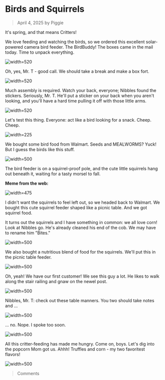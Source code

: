 # Birds and Squirrels
> April 4, 2025
> by Piggie

It's spring, and that means Critters!

We love feeding and watching the birds, so we ordered this excellent solar-powered camera bird feeder. The BirdBuddy! The boxes came in the mail today. Time to unpack everything.

![width=520](01unpacking.jpg)

Oh, yes, Mr. T - good call. We should take a break and make a box fort.

![width=520](02boxfort.jpg)

Much assembly is required. Watch your back, everyone; Nibbles found the stickers. Seriously, Mr. T. He'll put a sticker on your back when you aren't looking, and you'll have a hard time pulling it off with those little arms.

![width=520](03assembly.jpg)

Let's test this thing. Everyone: act like a bird looking for a snack. Cheep. Cheep.

![width=225](04first.jpg)

We bought some bird food from Walmart. Seeds and MEALWORMS? Yuck! But I guess the birds like this stuff.

![width=500](05worms.jpg)

The bird feeder is on a squirrel-proof pole, and the cute little squirrels hang out beneath it, waiting for a tasty morsel to fall.

**Meme from the web:**

![width=475](06excuse.jpg)

I didn't want the squirrels to feel left out, so we headed back to Walmart. We bought this cute squirrel feeder shaped like a picnic table. And we got squirrel food.

It turns out the squirrels and I have something in common: we all love corn! Look at Nibbles go. He's already cleaned his end of the cob. We may have to rename him "Bites."

![width=500](07picnic.jpg)

We also bought a nutritious blend of food for the squirrels. We'll put this in the picnic table feeder.

![width=500](08squirrelfood.jpg)

Oh, yeah! We have our first customer! We see this guy a lot. He likes to walk along the stair railing and gnaw on the newel post.

![width=500](09post.jpg)

Nibbles, Mr. T: check out these table manners. You two should take notes and ...

![width=500](10attable.jpg)

... no. Nope. I spoke too soon.

![width=500](11ontable.jpg)

All this critter-feeding has made me hungry. Come on, boys. Let's dig into the popcorn Mom got us. Ahhh! Truffles and corn - my two favoritest flavors!

![width=500](12popcorn.jpg)

> Comments
